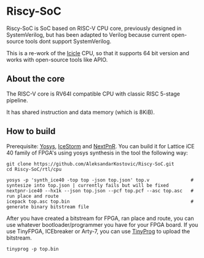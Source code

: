 # Riscy-SoC
Riscy-SoC is SoC based on RISC-V CPU core, previously designed in SystemVerilog, but has been adapted to Verilog because current open-source tools dont support SystemVerilog.

This is a re-work of the [Icicle](https://github.com/grahamedgecombe/icicle) CPU, so that it supports 64 bit version and works with open-source tools like APIO.

## About the core
The RISC-V core is RV64I compatible CPU with classic RISC 5-stage pipeline.

It has shared instruction and data memory (which is 8KiB).
## How to build

Prerequisite: [Yosys](http://www.clifford.at/yosys/), [IceStorm](http://www.clifford.at/icestorm/) and [NextPnR](https://github.com/YosysHQ/nextpnr).
You can build it for Lattice iCE 40 family of FPGA's using yosys synthesis in the tool the following way:

```
git clone https://github.com/AleksandarKostovic/Riscy-SoC.git
cd Riscy-SoC/rtl/cpu

yosys -p 'synth_ice40 -top top -json top.json' top.v               # syntesize into top.json | currently fails but will be fixed
nextpnr-ice40 --hx1k --json top.json --pcf top.pcf --asc top.asc   # run place and route
icepack top.asc top.bin                                            # generate binary bitstream file
```
After you have created a bitstream for FPGA, ran place and route, you can use whatever bootloader/programmer you have for your FPGA board. If you use TinyFPGA, ICEbreaker or Arty-7, you can use [TinyProg](https://www.github.com/tinyfpga/TinyFPGA-Bootloader) to upload the bitstream.

```
tinyprog -p top.bin
```

